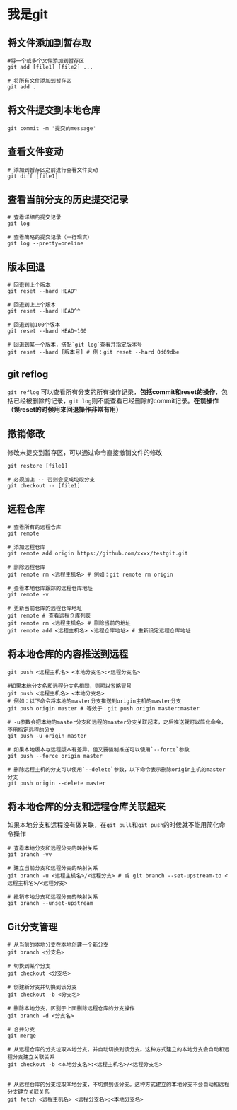# 我是git

## 将文件添加到暂存取
```shell
#将一个或多个文件添加到暂存区
git add [file1] [file2] ...

# 将所有文件添加到暂存区
git add .
```

## 将文件提交到本地仓库
```shell
git commit -m '提交的message'
```

## 查看文件变动
```shell
# 添加到暂存区之前进行查看文件变动
git diff [file1]
```

## 查看当前分支的历史提交记录
```shell
# 查看详细的提交记录
git log

# 查看简略的提交记录（一行现实）
git log --pretty=oneline
```

## 版本回退
```shell
# 回退到上个版本
git reset --hard HEAD^

# 回退到上上个版本
git reset --hard HEAD^^

# 回退到前100个版本
git reset --hard HEAD~100

# 回退到某一个版本，搭配`git log`查看并指定版本号
git reset --hard [版本号] # 例：git reset --hard 0d69dbe

```

## git reflog
`git reflog` 可以查看所有分支的所有操作记录，**包括commit和reset的操作**，包括已经被删除的记录，`git log`则不能查看已经删除的commit记录。**在误操作（误reset的时候用来回退操作非常有用）**

## 撤销修改
修改未提交到暂存区，可以通过命令直接撤销文件的修改
```shell
git restore [file1]

# 必须加上 -- 否则会变成垃取分支
git checkout -- [file1]
```

## 远程仓库
```shell
# 查看所有的远程仓库
git remote

# 添加远程仓库
git remote add origin https://github.com/xxxx/testgit.git

# 删除远程仓库
git remote rm <远程主机名> # 例如：git remote rm origin

# 查看本地仓库跟踪的远程仓库地址
git remote -v

# 更新当前仓库的远程仓库地址
git remote # 查看远程仓库列表
git remote rm <远程主机名> # 删除当前的地址
git remote add <远程主机名> <远程仓库地址> # 重新设定远程仓库地址
```
## 将本地仓库的内容推送到远程
```shell
git push <远程主机名> <本地分支名>:<远程分支名>

#如果本地分支名和远程分支名相同，则可以省略冒号
git push <远程主机名> <本地分支名>
# 例如：以下命令将本地的master分支推送到origin主机的master分支
git push origin master # 等效于：git push origin master:master

# -u参数会把本地的master分支和远程的master分支关联起来，之后推送就可以简化命令，不用指定远程的分支
git push -u origin master

# 如果本地版本与远程版本有差异，但又要强制推送可以使用`--force`参数
git push --force origin master

# 删除远程主机的分支可以使用`--delete`参数，以下命令表示删除origin主机的master分支
git push origin --delete master
```

## 将本地仓库的分支和远程仓库关联起来
如果本地分支和远程没有做关联，在`git pull`和`git push`的时候就不能用简化命令操作
```shell
# 查看本地分支和远程分支的映射关系
git branch -vv

# 建立当前分支和远程分支的映射关系
git branch -u <远程主机名>/<远程分支> # 或 git branch --set-upstream-to <远程主机名>/<远程分支>

# 撤销本地分支和远程分支的映射关系
git branch --unset-upstream
```

## Git分支管理
```shell
# 从当前的本地分支在本地创建一个新分支
git branch <分支名>

# 切换到某个分支
git checkout <分支名>

# 创建新分支并切换到该分支
git checkout -b <分支名>

# 删除本地分支，区别于上面删除远程仓库的分支操作
git branch -d <分支名>

# 合并分支
git merge

# 从远程仓库的分支垃取本地分支，并自动切换到该分支。这种方式建立的本地分支会自动和远程分支建立关联关系
git checkout -b <本地分支名>:<远程主机名>/<远程分支名>


# 从远程仓库的分支垃取本地分支，不切换到该分支。这种方式建立的本地分支不会自动和远程分支建立关联关系
git fetch <远程主机名> <远程分支名>:<本地分支名>
```